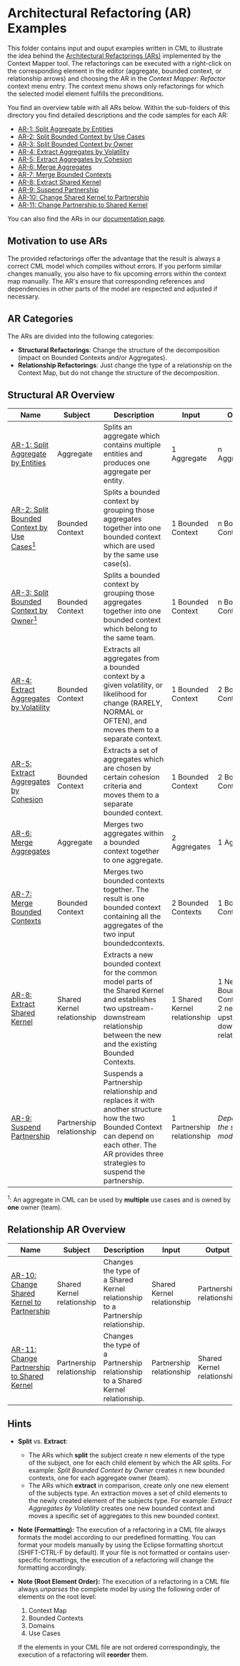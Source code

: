 # Architectural Refactoring (AR) Examples

This folder contains input and ouput examples written in CML to illustrate the idea behind the [Architectural Refactorings (ARs)][1] 
implemented by the Context Mapper tool. The refactorings can be executed with a right-click on the corresponding element in 
the editor (aggregate, bounded context, or relationship arrows) and choosing the AR in the _Context Mapper: Refactor_ context menu entry. 
The context menu shows only refactorings for which the selected model element fulfills the preconditions.

You find an overview table with all ARs below. Within the sub-folders of this directory you find detailed descriptions and the
code samples for each AR:

 * [AR-1: Split Aggregate by Entities](./AR-01-Split-Aggregate-by-Entities)
 * [AR-2: Split Bounded Context by Use Cases](./AR-02-Split-Bounded-Context-by-Use-Cases)
 * [AR-3: Split Bounded Context by Owner](./AR-03-Split-Bounded-Context-by-Owner)
 * [AR-4: Extract Aggregates by Volatility](./AR-04-Extract-Aggregates-by-Volatility)
 * [AR-5: Extract Aggregates by Cohesion](./AR-05-Extract-Aggregates-by-Cohesion)
 * [AR-6: Merge Aggregates](./AR-06-Merge-Aggregates)
 * [AR-7: Merge Bounded Contexts](./AR-07-Merge-Bounded-Contexts)
 * [AR-8: Extract Shared Kernel](./AR-08-Extract-Shared-Kernel)
 * [AR-9: Suspend Partnership](./AR-09-Suspend-Partnership)
 * [AR-10: Change Shared Kernel to Partnership](./AR-10-Change-Shared-Kernel-To-Partnership)
 * [AR-11: Change Partnership to Shared Kernel](./AR-11-Change-Partnership-To-Shared-Kernel)

You can also find the ARs in our [documentation page](https://contextmapper.org/docs/architectural-refactorings/).

## Motivation to use ARs
The provided refactorings offer the advantage that the result is always a correct CML model which compiles without errors. 
If you perform similar changes manually, you also have to fix upcoming errors within the context map manually.
The AR's ensure that corresponding references and dependencies in other parts of the model are respected and adjusted if necessary.

## AR Categories
The ARs are divided into the following categories:

 * **Structural Refactorings**: Change the structure of the decomposition (impact on Bounded Contexts and/or Aggregates).
 * **Relationship Refactorings**: Just change the type of a relationship on the Context Map, but do not change the structure of the decomposition.

## Structural AR Overview
| Name                                                                                              | Subject                    | Description                                                                                                                                                                                   | Input                        | Output                                                            |
|---------------------------------------------------------------------------------------------------|----------------------------|-----------------------------------------------------------------------------------------------------------------------------------------------------------------------------------------------|------------------------------|-------------------------------------------------------------------|
| [AR-1: Split Aggregate by Entities](./AR-1-Split-Aggregate-by-Entities)                           | Aggregate                  | Splits an aggregate which contains multiple entities and produces one aggregate per entity.                                                                                                   | 1 Aggregate                  | n Aggregates                                                      |
| [AR-2: Split Bounded Context by Use Cases<sup>1</sup>](./AR-2-Split-Bounded-Context-by-Use-Cases) | Bounded Context            | Splits a bounded context by grouping those aggregates together into one bounded context which are used by the same use case(s).                                                               | 1 Bounded Context            | n Bounded Contexts                                                |
| [AR-3: Split Bounded Context by Owner<sup>1</sup>](./AR-3-Split-Bounded-Context-by-Owner)         | Bounded Context            | Splits a bounded context by grouping those aggregates together into one bounded context which belong to the same team.                                                                        | 1 Bounded Context            | n Bounded Contexts                                                |
| [AR-4: Extract Aggregates by Volatility](./AR-4-Extract-Aggregates-by-Volatility)                 | Bounded Context            | Extracts all aggregates from a bounded context by a given volatility, or likelihood for change (RARELY, NORMAL or OFTEN), and moves them to a separate context.                               | 1 Bounded Context            | 2 Bounded Contexts                                                |
| [AR-5: Extract Aggregates by Cohesion](./AR-5-Extract-Aggregates-by-Cohesion)                     | Bounded Context            | Extracts a set of aggregates which are chosen by certain cohesion criteria and moves them to a separate bounded context.                                                                      | 1 Bounded Context            | 2 Bounded Contexts                                                |
| [AR-6: Merge Aggregates](./AR-6-Merge-Aggregates)                                                 | Aggregate                  | Merges two aggregates within a bounded context together to one aggregate.                                                                                                                     | 2 Aggregates                 | 1 Aggregate                                                       |
| [AR-7: Merge Bounded Contexts](./AR-7-Merge-Bounded-Contexts)                                     | Bounded Context            | Merges two bounded contexts together. The result is one bounded context containing all the aggregates of the two input boundedcontexts.                                                       | 2 Bounded Contexts           | 1 Bounded Context                                                 |
| [AR-8: Extract Shared Kernel](./AR-8-Extract-Shared-Kernel)                                       | Shared Kernel relationship | Extracts a new bounded context for the common model parts of the Shared Kernel and establishes two upstream-downstream relationship between the new and the existing Bounded Contexts.        | 1 Shared Kernel relationship | 1 New Bounded Context and 2 new upstream-downstream relationships |
| [AR-9: Suspend Partnership](./AR-9-Suspend-Partnership)                                           | Partnership relationship   | Suspends a Partnership relationship and replaces it with another structure how the two Bounded Context can depend on each other. The AR provides three strategies to suspend the partnership. | 1 Partnership relationship   | _Depends on the selected mode_                                    |

<sup>1</sup>: An aggregate in CML can be used by **multiple** use cases and is owned by **one** owner (team).

## Relationship AR Overview
| Name                                                                                           | Subject                    | Description                                                                     | Input                      | Output                     |
|------------------------------------------------------------------------------------------------|----------------------------|---------------------------------------------------------------------------------|----------------------------|----------------------------|
| [AR-10: Change Shared Kernel to Partnership](./AR-10-Change-Shared-Kernel-To-Partnership) | Shared Kernel relationship | Changes the type of a Shared Kernel relationship to a Partnership relationship. | Shared Kernel relationship | Partnership relationship   |
| [AR-11: Change Partnership to Shared Kernel](./AR-11-Change-Partnership-To-Shared-Kernel) | Partnership relationship   | Changes the type of a Partnership relationship to a Shared Kernel relationship. | Partnership relationship   | Shared Kernel relationship |


## Hints
* **Split** vs. **Extract**:
  * The ARs which **split** the subject create n new elements of the type of the subject, one for each child element by which 
    the AR splits. For example: _Split Bounded Context by Owner_ creates n new bounded contexts, one for each aggregate owner (team).
  * The ARs which **extract** in comparison, create only one new element of the subjects type. An extraction moves a set of child
    elements to the newly created element of the subjects type. For example: _Extract Aggregates by Volatility_ creates one new
    bounded context and moves a specific set of aggregates to this new bounded context.
* **Note (Formatting):** The execution of a refactoring in a CML file always formats the model according to our predefined formatting. You can format your models manually by using the Eclipse formatting shortcut (SHIFT-CTRL-F by default). If your file is not formatted or contains user-specific formattings, the execution of a refactoring will change the formatting accordingly.  
* **Note (Root Element Order):** The execution of a refactoring in a CML file always _unparses_ the complete model by using the following order of elements on the root level:
  1. Context Map
  2. Bounded Contexts
  3. Domains
  4. Use Cases

  If the elements in your CML file are not ordered correspondingly, the execution of a refactoring will **reorder** them. 

[1]: https://link.springer.com/article/10.1007%2Fs00607-016-0520-y
